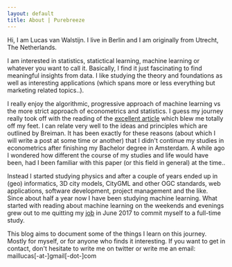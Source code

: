 ```yaml
---
layout: default
title: About | Purebreeze
---
```


Hi, I am Lucas van Walstijn. I live in Berlin and I am originally from Utrecht, The Netherlands.

I am interested in statistics, statictical learning, machine learning or whatever you want to call it. Basically, I find it just fascinating to find meaningful insights from data. I like studying the theory and foundations as well as interesting applications (which spans more or less everything but marketing related topics..). 

I really enjoy the algorithmic, progressive approach of machine learning vs the more strict approach of econometrics and statistics. I guess my journey really took off with the reading of the [excellent article][1] which blew me totally off my feet. I can relate very well to the ideas and principles which are outlined by Breiman. It has been exactly for these reasons (about which I will write a post at some time or another) that I didn't continue my studies in econometrics after finishing my Bachelor degree in Amsterdam. A while ago I wondered how different the course of my studies and life would have been, had I been familiar with this paper (or this field in general) at the time..

Instead I started studying physics and after a couple of years ended up in (geo) informatics, 3D city models, CityGML and other OGC standards, web applications, software development, project management and the like. Since about half a year now I have been studying machine learning. What started with reading about machine learning on the weekends and evenings grew out to me quitting my [job][2] in June 2017 to commit myself to a full-time study.

This blog aims to document some of the things I learn on this journey. Mostly for myself, or for anyone who finds it interesting. If you want to get in contact, don't hesitate to write me on twitter or write me an email: maillucas[-at-]gmail[-dot-]com


[1]:http://www2.math.uu.se/~thulin/mm/breiman.pdf
[2]:http://www.virtualcitysystems.de